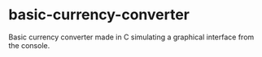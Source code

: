 # basic-currency-converter
Basic currency converter made in C simulating a graphical interface from the console.

